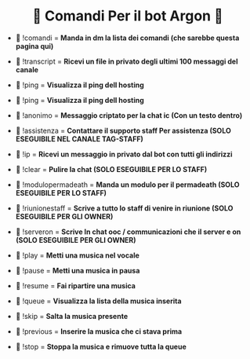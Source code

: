 <h1 align="center">🤖 Comandi Per il bot Argon 🤖</h1>

- 🤖 !comandi = **Manda in dm la lista dei comandi (che sarebbe questa pagina qui)**

- 🤖 !transcript = **Ricevi un file in privato degli ultimi 100 messaggi del canale**

- 🤖 !ping = **Visualizza il ping dell hosting**

- 🤖 !ping = **Visualizza il ping dell hosting**

- 🤖 !anonimo = **Messaggio criptato per la chat ic (Con un testo dentro)**

- 🤖 !assistenza = **Contattare il supporto staff Per assistenza (SOLO ESEGUIBILE NEL CANALE TAG-STAFF)**

- 🤖 !ip = **Ricevi un messaggio in privato dal bot con tutti gli indirizzi**

- 🤖 !clear = **Pulire la chat (SOLO ESEGUIBILE PER LO STAFF)**

- 🤖 !modulopermadeath = **Manda un modulo per il permadeath (SOLO ESEGUIBILE PER LO STAFF)**

- 🤖 !riunionestaff = **Scrive a tutto lo staff di venire in riunione (SOLO ESEGUIBILE PER GLI OWNER)**

- 🤖 !serveron = **Scrive In chat ooc / communicazioni che il server e on (SOLO ESEGUIBILE PER GLI OWNER)**

- 🤖 !play = **Metti una musica nel vocale**

- 🤖 !pause = **Metti una musica in pausa**

- 🤖 !resume = **Fai ripartire una musica**

- 🤖 !queue = **Visualizza la lista della musica inserita**

- 🤖 !skip = **Salta la musica presente**

- 🤖 !previous = **Inserire la musica che ci stava prima**

- 🤖 !stop = **Stoppa la musica e rimuove tutta la queue**
